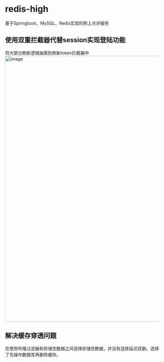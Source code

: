 # redis-high
基于Springboot、MySQL、Redis实现的网上点评服务

## 使用双重拦截器代替session实现登陆功能
将大部分刷新逻辑抽离到刷新token拦截器中
<img width="870" alt="image" src="https://github.com/lelings/redis-high/assets/104212137/68e25373-9f52-42df-bad8-f0a0809fe7b2">

## 解决缓存穿透问题
在使用布隆过滤器和存储空数据之间选择存储空数据，并没有选择延迟双删，选择了先操作数据库再删除缓存。
